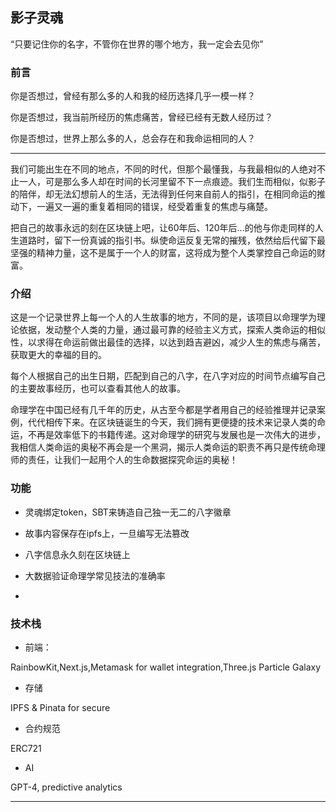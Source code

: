 ## 影子灵魂
“只要记住你的名字，不管你在世界的哪个地方，我一定会去见你”
### 前言

你是否想过，曾经有那么多的人和我的经历选择几乎一模一样？

你是否想过，我当前所经历的焦虑痛苦，曾经已经有无数人经历过？

你是否想过，世界上那么多的人，总会存在和我命运相同的人？

---


我们可能出生在不同的地点，不同的时代，但那个最懂我，与我最相似的人绝对不止一人，可是那么多人却在时间的长河里留不下一点痕迹。我们生而相似，似影子的陪伴，却无法幻想前人的生活，无法得到任何来自前人的指引，在相同命运的推动下，一遍又一遍的重复着相同的错误，经受着重复的焦虑与痛楚。

把自己的故事永远的刻在区块链上吧，让60年后、120年后...的他与你走同样的人生道路时，留下一份真诚的指引书。纵使命运反复无常的摧残，依然给后代留下最坚强的精神力量，这不是属于一个人的财富，这将成为整个人类掌控自己命运的财富。


### 介绍

这是一个记录世界上每一个人的人生故事的地方，不同的是，该项目以命理学为理论依据，发动整个人类的力量，通过最可靠的经验主义方式，探索人类命运的相似性，以求得在命运前做出最佳的选择，以达到趋吉避凶，减少人生的焦虑与痛苦，获取更大的幸福的目的。

每个人根据自己的出生日期，匹配到自己的八字，在八字对应的时间节点编写自己的主要故事经历，也可以查看其他人的故事。

命理学在中国已经有几千年的历史，从古至今都是学者用自己的经验推理并记录案例，代代相传下来。在区块链诞生的今天，我们拥有更便捷的技术来记录人类的命运，不再是效率低下的书籍传递。这对命理学的研究与发展也是一次伟大的进步，我相信人类命运的奥秘不再会是一个黑洞，揭示人类命运的职责不再只是传统命理师的责任，让我们一起用个人的生命数据探究命运的奥秘！

### 功能

- 灵魂绑定token，SBT来铸造自己独一无二的八字徽章

- 故事内容保存在ipfs上，一旦编写无法篡改

- 八字信息永久刻在区块链上

- 大数据验证命理学常见技法的准确率

- 


### 技术栈

- 前端：

RainbowKit,Next.js,Metamask for wallet integration,Three.js Particle Galaxy

- 存储

IPFS & Pinata for secure

- 合约规范

ERC721

- AI

GPT-4, predictive analytics

---
